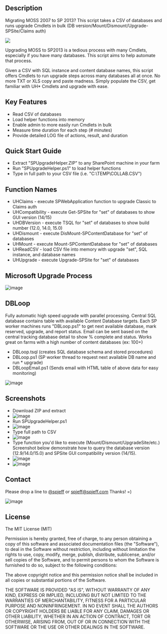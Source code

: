 ## Description
Migrating MOSS 2007 to SP 2013? This script takes a CSV of databases and runs upgrade Cmdlets in bulk (DB version/Mount/Dismount/Upgrade-SPSite/Claims auth)

[![](https://raw.githubusercontent.com/spjeff/spupgradehelper/master/doc/download.png)](https://github.com/spjeff/spupgradehelper/releases/download/SPUpgradeHelper/SPUpgradeHelper.zip)

Upgrading MOSS to SP2013 is a tedious process with many Cmdlets, especially if you have many databases. This script aims to help automate that process. 

Given a CSV with SQL instance and content database names, this script offers Cmdlets to run upgrade steps across many databases all at once. No more TXT or XLS copy and paste madness. Simply populate the CSV, get familiar with UH* Cmdlets and upgrade with ease.

## Key Features
* Read CSV of databases
* Load helper functions into memory
* Enable admin to more easily run Cmdlets in bulk
* Measure time duration for each step (# minutes)
* Provide detailed LOG file of actions, result, and duration

## Quick Start Guide
* Extract "SPUpgradeHelper.ZIP" to any SharePoint machine in your farm
* Run "SPUpgradeHelper.ps1" to load helper functions
* Type in full path to your CSV file (i.e. "C:\TEMP\COLLAB.CSV")

## Function Names
* UHCIaims - execute SPWebApplication function to upgrade Classic to Claims auth
* UHCompatibiIity - execute Get-SPSite for "set" of databases to show GUI version (14/15)
* UHDBVersion - execute TSQL for "set" of databases to show build number (12.0, 14.0, 15.0)
* UHDismount - execute DisMount-SPContentDatabase for "set" of databases
* UHMount - execute Mount-SPContentDatabase for "set" of databases
* UHReadCSV - load CSV file into memory with upgrade "set", SQL instance, and database names
* UHUpgrade - execute Upgrade-SPSite for "set" of databases

## Microsoft Upgrade Process
![image](https://raw.githubusercontent.com/spjeff/spupgradehelper/master/doc/msupg.png)

## DBLoop
Fully automatic high speed upgrade with parallel processing. Central SQL database contains table with available Content Database targets. Each SP worker machines runs "DBLoop.ps1" to get next available database, mark reserved, upgrade, and report status. Email can be sent based on the central tracking database detail to show % complete and status. Works great on farms with a high number of content databases (ex: 100+)

* DBLoop.tsql (creates SQL database schema and stored procedures)
* DBLoop.ps1 (SP worker thread to request next available DB name and run * upgrade)
* DBLoopEmail.ps1 (Sends email with HTML table of above data for easy monitoring)

![image](https://raw.githubusercontent.com/spjeff/spupgradehelper/master/doc/dbloop.png)

## Screenshots
* Download ZIP and extract
* ![image](https://raw.githubusercontent.com/spjeff/spupgradehelper/master/doc/1.png)
* Run SPUpgradeHelper.ps1
* ![image](https://raw.githubusercontent.com/spjeff/spupgradehelper/master/doc/2b.png)
* Type full path to CSV
* ![image](https://raw.githubusercontent.com/spjeff/spupgradehelper/master/doc/2c.png)
* Type function you'd like to execute (Mount/Dismount/UpgradeSite/etc.) Screenshot below demonstrate how to query the database version (12.9/14.0/15.0) and SPSite GUI compatibility version (14/15).
* ![image](https://raw.githubusercontent.com/spjeff/spupgradehelper/master/doc/3.png)
* ![image](https://raw.githubusercontent.com/spjeff/spupgradehelper/master/doc/4.png)

## Contact
Please drop a line to [@spjeff](https://twitter.com/spjeff) or [spjeff@spjeff.com](mailto:spjeff@spjeff.com)
Thanks!  =)

![image](http://img.shields.io/badge/first--timers--only-friendly-blue.svg?style=flat-square)

## License

The MIT License (MIT)

Permission is hereby granted, free of charge, to any person obtaining a copy of this software and associated documentation files (the "Software"), to deal in the Software without restriction, including without limitation the rights to use, copy, modify, merge, publish, distribute, sublicense, and/or sell copies of the Software, and to permit persons to whom the Software is furnished to do so, subject to the following conditions:

The above copyright notice and this permission notice shall be included in all copies or substantial portions of the Software.

THE SOFTWARE IS PROVIDED "AS IS", WITHOUT WARRANTY OF ANY KIND, EXPRESS OR IMPLIED, INCLUDING BUT NOT LIMITED TO THE WARRANTIES OF MERCHANTABILITY, FITNESS FOR A PARTICULAR PURPOSE AND NONINFRINGEMENT. IN NO EVENT SHALL THE AUTHORS OR COPYRIGHT HOLDERS BE LIABLE FOR ANY CLAIM, DAMAGES OR OTHER LIABILITY, WHETHER IN AN ACTION OF CONTRACT, TORT OR OTHERWISE, ARISING FROM, OUT OF OR IN CONNECTION WITH THE SOFTWARE OR THE USE OR OTHER DEALINGS IN THE SOFTWARE.
